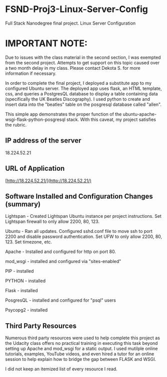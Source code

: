 # FSND-Proj3-Linux-Server-Config
Full Stack Nanodegree final project. Linux Server Configuration

# IMPORTANT NOTE:

Due to issues with the class material in the second section, I was exempted from the second project.
Attempts to get support on this topic caused over a two month delay in my class. 
Please contact Dekota S. for more information if necessary.


In order to complete the final project, I deployed a substitute app to my configured Ubuntu server.
The deployed app uses flask, an HTML template, css, and queries a PostgresQL database to display a table containing data (specifically the UK Beatles Discography). I used python to create and insert data into the "beatles" table on the posgresql database called "allen".


This simple app demonstrates the proper function of the ubuntu-apache-wsgi-flask-python-posgresql stack.
With this caveat, my project satisfies the rubric. 


## IP address of the server

18.224.52.21

## URL of Application

[http://18.224.52.21/](http://18.224.52.21/)


## Software Installed and Configuration Changes (summary)
Lightspan - Created Lightspan Ubuntu instance per project instructions. Set Lightspan firewall to only allow 2200, 80, 123.

Ubuntu - Ran all updates. Configured sshd.conf file to move ssh to port 2200 and disable password authentication. Set UFW to only allow 2200, 80, 123. Set timezone, etc.

Apache - Installed and configured for http on port 80. 

mod_wsgi - installed and configured via "sites-enabled"

PIP - installed

PYTHON - installed

Flask - installed

PosgresQL - installed and configured for "psql" users

Psycopg2 - installed




## Third Party Resources
Numerous third party resources were used to help complete this project as the Udacity class offers no practical training in executing this task beyond setting up Apache and mod_wsgi for a static output.
I used mutilple online tutorials, examples, YouTube videos, and even hired a tutor for an online session to help explain how to bridge the gap between FLASK and WSGI.


I did not keep an itemized list of every resource I read.


      



